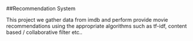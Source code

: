 ##Recommendation System

This project we gather data from imdb and perform provide movie recommendations using the appropriate algorithms such as tf-idf, content based / collaborative filter etc..
